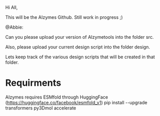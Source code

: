 Hi All,

This will be the AIzymes Github. Still work in progress ;)

@Abbie:

  Can you please upload your version of AIzymetools into the folder src.

  Also, please upload your current design script into the folder design.

  Lets keep track of the various design scripts that will be created in that folder.


# Requirments
AIzymes requires ESMfold through HuggingFace (https://huggingface.co/facebook/esmfold_v1)
pip install --upgrade transformers py3Dmol accelerate
